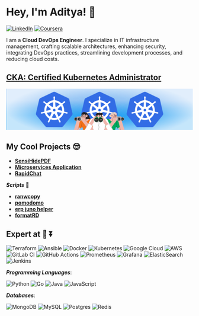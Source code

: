 # Hey, I'm Aditya! 👋

[![LinkedIn](https://img.shields.io/badge/linkedin-%230077B5.svg?style=for-the-badge&logo=linkedin&logoColor=white)](https://www.linkedin.com/in/aditya-shrivastav1/)
[![Coursera](https://img.shields.io/badge/Coursera-%230056D2.svg?style=for-the-badge&logo=Coursera&logoColor=white)](https://www.coursera.org/user/b2202b502dcde69f8c78c4b2787447bc)

I am a **Cloud DevOps Engineer**. I specialize in IT infrastructure management, crafting scalable architectures, enhancing security, integrating DevOps practices, streamlining development processes, and reducing cloud costs.

## [**CKA: Certified Kubernetes Administrator**](https://www.credly.com/badges/73b7b72b-7d34-44ec-beb2-745267c39b7d/)

![kubenetes](./looking-for-kubernetes.webp)

## My Cool Projects 😎

- [**SensiHidePDF**](https://github.com/aditya-shrivastavv/sensihide-pdf)
- [**Microservices Application**](https://github.com/aditya-shrivastavv/microservices-mp3-converter)
- [**RapidChat**](https://github.com/aditya-shrivastavv/RapidChat)

**_Scripts_** 📃

- [**ranwcopy**](https://github.com/aditya-shrivastavv/ranwcopy)
- [**pomodomo**](https://github.com/aditya-shrivastavv/pomodomo)
- [**erp juno helper**](https://github.com/aditya-shrivastavv/erp-juno-helper)
- [**formatRD**](https://github.com/aditya-shrivastavv/formatRD)

## Expert at 🥷 ⏬

![Terraform](https://img.shields.io/badge/terraform-%235835CC.svg?style=for-the-badge&logo=terraform&logoColor=white)
![Ansible](https://img.shields.io/badge/ansible-%231A1918.svg?style=for-the-badge&logo=ansible&logoColor=white)
![Docker](https://img.shields.io/badge/docker-%230db7ed.svg?style=for-the-badge&logo=docker&logoColor=white)
![Kubernetes](https://img.shields.io/badge/kubernetes-%23326ce5.svg?style=for-the-badge&logo=kubernetes&logoColor=white)
![Google Cloud](https://img.shields.io/badge/GoogleCloud-%234285F4.svg?style=for-the-badge&logo=google-cloud&logoColor=white)
![AWS](https://img.shields.io/badge/AWS-%23FF9900.svg?style=for-the-badge&logo=amazon-aws&logoColor=white)
![GitLab CI](https://img.shields.io/badge/gitlab%20ci-%23181717.svg?style=for-the-badge&logo=gitlab&logoColor=white)
![GitHub Actions](https://img.shields.io/badge/github%20actions-%232671E5.svg?style=for-the-badge&logo=githubactions&logoColor=white)
![Prometheus](https://img.shields.io/badge/Prometheus-E6522C?style=for-the-badge&logo=Prometheus&logoColor=white)
![Grafana](https://img.shields.io/badge/grafana-%23F46800.svg?style=for-the-badge&logo=grafana&logoColor=white)
![ElasticSearch](https://img.shields.io/badge/-ElasticSearch-005571?style=for-the-badge&logo=elasticsearch)
![Jenkins](https://img.shields.io/badge/jenkins-%232C5263.svg?style=for-the-badge&logo=jenkins&logoColor=white)

**_Programming Languages_**:

![Python](https://img.shields.io/badge/python-3670A0?style=for-the-badge&logo=python&logoColor=ffdd54)
![Go](https://img.shields.io/badge/go-%2300ADD8.svg?style=for-the-badge&logo=go&logoColor=white)
![Java](https://img.shields.io/badge/java-%23ED8B00.svg?style=for-the-badge&logo=openjdk&logoColor=white)
![JavaScript](https://img.shields.io/badge/javascript-%23323330.svg?style=for-the-badge&logo=javascript&logoColor=%23F7DF1E)

**_Databases_**:

![MongoDB](https://img.shields.io/badge/MongoDB-%234ea94b.svg?style=for-the-badge&logo=mongodb&logoColor=white)
![MySQL](https://img.shields.io/badge/mysql-4479A1.svg?style=for-the-badge&logo=mysql&logoColor=white)
![Postgres](https://img.shields.io/badge/postgres-%23316192.svg?style=for-the-badge&logo=postgresql&logoColor=white)
![Redis](https://img.shields.io/badge/redis-%23DD0031.svg?style=for-the-badge&logo=redis&logoColor=white)

